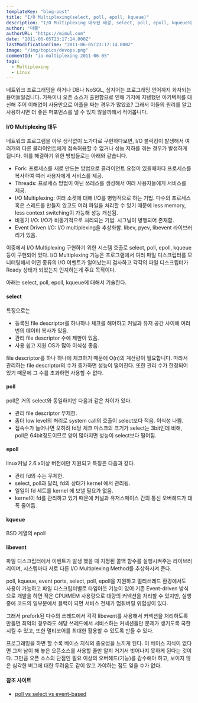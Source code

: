 ```yaml
---
templateKey: "blog-post"
title: "I/O Multiplexing(select, poll, epoll, kqueue)"
description: "I/O Multiplexing 대두된 배경, select, poll, epoll, kqueue의 설명."
author: "미물"
authorURL: "https://mimul.com"
date: "2011-06-05T23:17:14.000Z"
lastModificationTime: "2011-06-05T23:17:14.000Z"
image: "/img/topics/devops.png"
commentId: "io-multiplexing-2011-06-05"
tags:
  - Multiplexing
  - Linux
---
```


네트워크 프로그래밍을 하거나 DB나 NoSQL, 심지어는 프로그래밍 언어까지 화자되는 용어들일겁니다. 가뜩이나 오픈 소스가 출현함으로 인해 기저에 지탱했던 아키텍처를 대신해 주어 이해없이 사용만으로 어플을 짜는 경우가 많았죠?
그래서 이들의 원리를 알고 사용하시면 더 좋은 퍼포먼스를 낼 수 있지 않을까해서 적어봅니다.

#### I/O Multiplexing 대두

네트워크 프로그램을 아무 생각없이 노가다로 구현하다보면, I/O 블럭킹이 발생해서 여러개의 다른 클라이언트에게 접속허용할 수 없거나 성능 저하를 겪는 경우가 발생하게 됩니다.
이를 해결하기 위한 방법들로는 아래와 같습니다.

- Fork: 프로세스를 새로 만드는 방법으로 클라이언트 요청이 있을때마다 프로세스를 복사하여 여러 사용자에게 서비스를 제공.
- Threads: 프로세스 방법이 아닌 쓰레스를 생성해서 여러 사용자들에게 서비스를 제공.
- I/O Multiplexing: 여러 소켓에 대해 I/O를 병행적으로 하는 기법. 다수의 프로세스 혹은 스레드를 만들지 않고도 여러 파일을 처리할 수 있기 때문에 less memory, less context switching이 가능해 성능 개선됨.
- 비동기 I/O: I/O가 비동기적으로 처리되는 기법. 시그널이 병행되어 존재함.
- Event Driven I/O: I/O multiplexing을 추상화함. libev, pyev, libevent 라이브러리가 있음.

이중에서 I/O Multiplexing 구현하기 위한 시스템 호출로 select, poll, epoll, kqueue등이 구현되어 있다.
I/O Multiplexing 기능은 프로그램에서 여러 파일 디스크립터를 모니터링해서 어떤 종류의 I/O 이벤트가 일어났는지 검사하고 각각의 파일 디스크립터가 Ready 상태가 되었는지 인지하는게 주요 목적이다.

아래는 select, poll, epoll, kqueue에 대해서 기술한다.

#### select

특징으로는

- 등록된 file descriptor를 하나하나 체크를 해야하고 커널과 유저 공간 사이에 여러번의 데이터 복사가 있음.
- 관리 file descriptor 수에 제한이 있음.
- 사용 쉽고 지원 OS가 많아 이식성 좋음.

file descriptor를 하나 하나에 체크하기 때문에 O(n)의 계산량이 필요합니다. 따라서 관리하는 file descriptor의 수가 증가하면 성능이 떨어진다. 또한 관리 수가 한정되어 있기 때문에 그 수를 초과하면 사용할 수 없다.

#### poll

poll은 거의 select와 동일하지만 다음과 같은 차이가 있다.

- 관리 file descriptor 무제한.
- 좀더 low level의 처리로 system call의 호출이 select보다 적음. 이식성 나쁨.
- 접속수가 늘어나면 오히려 fd당 체크 마스크의 크기가 select는 3bit인데 비해, poll은 64bit정도이므로 양이 많아지면 성능이 select보다 떨어짐.

#### epoll

linux커널 2.6.x이상 버전에만 지원되고 특징은 다음과 같다.

- 관리 fd의 수는 무제한.
- select, poll과 달리, fd의 상태가 kernel 에서 관리됨.
- 일일이 fd 세트를 kernel 에 보낼 필요가 없음.
- kernel이 fd를 관리하고 있기 때문에 커널과 유저스페이스 간의 통신 오버헤드가 대폭 줄어듬.

#### kqueue

BSD 계열의 epoll

#### libevent

파일 디스크립터에서 이벤트가 발생 했을 때 지정된 콜백 함수를 실행시켜주는 라이브러리이며, 시스템마다 서로 다른 I/O Multiplexing Method를 추상화시켜 준다.

poll, kqueue, event ports, select, poll, epoll을 지원하고 멀티쓰레드 환경에서도 사용이 가능하고 파일 디스크립터별로 타임아웃 기능이 있어 기존 Event-driven 방식으로 개발을 하면 적은 CPU/MEM 사용량으로 대량의 커넥션을 처리할 수 있지만, 실행 중에 코드의 일부분에서 블럭이 되면 서비스 전체가 멈춰버릴 위험성이 있다.

그래서 prefork된 다수의 쓰레드에서 각각 libevent를 사용해서 커넥션을 처리하도록 만들면 최악의 경우라도 해당 쓰레드에서 서비스하는 커넥션들만 문제가 생기도록 국한시킬 수 있고, 또한 멀티코어를 최대한 활용할 수 있도록 만들 수 있다.

프로그래밍을 하면 할 수록 베이스 지식의 중요성을 느끼게 된다. 이 베이스 지식이 없다면 그저 남이 해 놓은 오픈소스를 사용할 줄만 알지 거기서 벗어나지 못하게 된다는 것이다.
그만큼 오픈 소스의 단점인 필요 이상의 오버헤드(기능)를 감수해야 하고, 보이지 않은 심각한 버그에 대한 두려움도 같이 앉고 가야하는 점도 잊을 수가 없다.

#### 참조 사이트

- [poll vs select vs event-based](https://daniel.haxx.se/docs/poll-vs-select.html)
